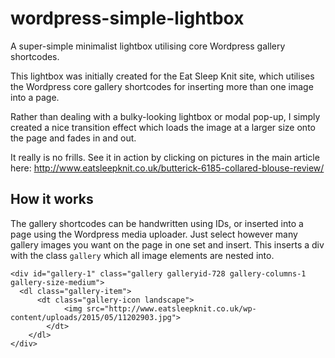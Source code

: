 # wordpress-simple-lightbox

A super-simple minimalist lightbox utilising core Wordpress gallery shortcodes.

This lightbox was initially created for the Eat Sleep Knit site, which utilises the Wordpress core gallery shortcodes for inserting more than one image into a page.

Rather than dealing with a bulky-looking lightbox or modal pop-up, I simply created a nice transition effect which loads the image at a larger size onto the page and fades in and out. 

It really is no frills. See it in action by clicking on pictures in the main article here: http://www.eatsleepknit.co.uk/butterick-6185-collared-blouse-review/

## How it works

The gallery shortcodes can be handwritten using IDs, or inserted into a page using the Wordpress media uploader. Just select however many gallery images you want on the page in one set and insert. This inserts a div with the class `gallery` which all image elements are nested into.

	<div id="gallery-1" class="gallery galleryid-728 gallery-columns-1 gallery-size-medium">
	  <dl class="gallery-item">
		  <dt class="gallery-icon landscape">
				<img src="http://www.eatsleepknit.co.uk/wp-content/uploads/2015/05/11202903.jpg">
			</dt>
		</dl>
	</div>
